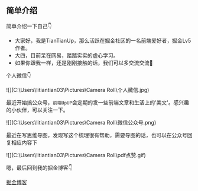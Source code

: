 ## 简单介绍

简单介绍一下自己👇





- 大家好，我是TianTianUp，那么活跃在掘金社区的一名前端爱好者，掘金Lv5作者。
- 大四，目前呆在网易，踏踏实实的虚心学习。
- 如果你跟我一样，还是刚刚接触的话，我们可以多交流交流🤭





个人微信👇

![](C:\Users\litiantian03\Pictures\Camera Roll\个人微信.jpg)



最近开始搞公众号，`前端UpUP`会定期的发一些前端文章和生活上的'美文'。感兴趣的小伙伴，可以关注一下。

![](C:\Users\litiantian03\Pictures\Camera Roll\微信公众号.png)



最近在写思维导图，发现写这个梳理很有帮助，需要导图的话，也可以在公众号回复相应内容下

![](C:\Users\litiantian03\Pictures\Camera Roll\pdf点赞.gif)



嗯，最后回到我的掘金博客👇

[掘金博客](https://juejin.im/user/2348212569517645/posts)
